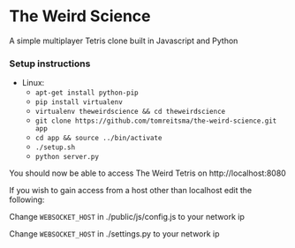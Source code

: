 # The Weird Science

A simple multiplayer Tetris clone built in Javascript and Python

### Setup instructions

- Linux:
    - `apt-get install python-pip`
    - `pip install virtualenv`
    - `virtualenv theweirdscience && cd theweirdscience`
    - `git clone https://github.com/tomreitsma/the-weird-science.git app`
    - `cd app && source ../bin/activate`
    - `./setup.sh`
    - `python server.py`

You should now be able to access The Weird Tetris on http://localhost:8080

If you wish to gain access from a host other than localhost edit the following:

Change `WEBSOCKET_HOST` in ./public/js/config.js to your network ip

Change `WEBSOCKET_HOST` in ./settings.py to your network ip
